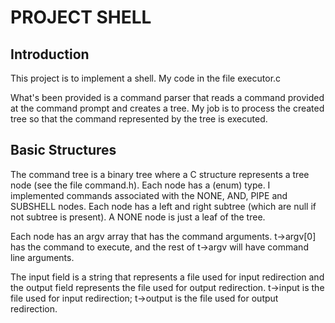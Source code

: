 # PROJECT SHELL

## Introduction

This project is to implement a shell. My code in the file executor.c

What's been provided is a command parser that reads a command provided at the command prompt and creates a tree.
My job is to process the created tree so that the command represented by the tree is executed. 


## Basic Structures
The command tree is a binary tree where a C structure represents a tree node (see the file command.h).
Each node has a (enum) type. 
I implemented commands associated with the NONE, AND, PIPE and SUBSHELL nodes. 
Each node has a left and right subtree (which are null if not subtree is present). 
A NONE node is just a leaf of the tree. 

Each node has an argv array that has the command arguments.
t->argv[0] has the command to execute, and the rest of t->argv will have command line arguments.

The input field is a string that represents a file used for input redirection and the output field represents the file used for output redirection. 
t->input is the file used for input redirection; 
t->output is the file used for output redirection. 


 
